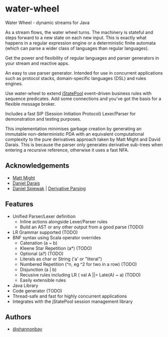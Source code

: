 # water-wheel
Water Wheel - dynamic streams for Java

As a stream flows, the water wheel turns.  The machinery is stateful and steps forward to a new state on each new input.  This is exactly what happens in a regular
expression engine or a deterministic finite automata (which can parse a wider class of languages than regular languages).

Get the power and flexibility of regular languages and parser generators in your stream and reactive apps.

An easy to use parser generator. Intended for use in concurrent applications such as protocol stacks, domain-specific languages (DSL) and rules engines.

Use water-wheel to extend [jStatePool](http://github.com/shannonbay/jStatePool) event-driven business rules with sequence predicates. Add some connections and you've got the basis for a flexible message broker.

Includes a fast SIP (Session Initiation Protocol) Lexer/Parser for demonstration and testing purposes.

This implementation minimises garbage creation by generating an immutable non-deterministic PDA with an equivalent computational complexity to the pure derivatives approach taken by Matt Might and David Darais.  This is because the parser only generates derivative sub-trees when entering a recursive reference, otherwise it uses a fast NFA.

## Acknowledgements
- [Matt Might](https://matt.might.net/articles/parsing-with-derivatives/)
- [Daniel Darais](http://david.darais.com/)
- [Daniel Spiewak](http://www.codecommit.com/blog/) | [Derivative Parsing](http://www.cs.uwm.edu/~dspiewak/papers/derivative-parsing.pdf)
## Features

- Unified Parser/Lexer definition
    - Inline actions alongside Lexer/Parser rules
    - Build an AST or any other output from a good parse (TODO)
- LR Grammar supported (TODO)
- BNF syntax using Scala operator overrides
    - Catenation (a ~ b)
    - Kleene Star Repetition (a*) (TODO)
    - Optional (a?) (TODO)
    - Literals as char or String ('a' or "literal")
    - Numbered Repetition (^n, eg ^2 for two in a row) (TODO)
    - Disjunction (a | b)
    - Recusive rules including LR ( val A ||= Late(A) ~ a) (TODO)
    - Easily extensible rules
 - Java Library
 - Code generator (TODO)
 - Thread-safe and fast for highly concurrent applications
 - Integrates with the jStatePool session management library

## Authors

- [@shannonbay](https://www.github.com/shannonbay)

